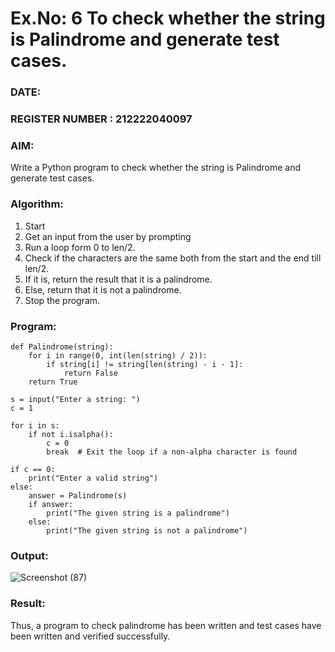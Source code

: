 # Ex.No: 6 To check whether the string is Palindrome and generate test cases.
### DATE:                                                                            
### REGISTER NUMBER : 212222040097
### AIM: 
Write a Python program to check whether the string is Palindrome and generate test cases. 
### Algorithm:
1. Start
2. Get an input from the user by prompting 
3. Run a loop form 0 to len/2.
4. Check if the characters are the same both from the start and the end till len/2. 
5. If it is, return the result that it is a palindrome.
6. Else, return that it is not a palindrome. 
7. Stop the program.
### Program:
```
def Palindrome(string):
    for i in range(0, int(len(string) / 2)):
        if string[i] != string[len(string) - i - 1]:
            return False
    return True

s = input("Enter a string: ")
c = 1

for i in s:
    if not i.isalpha():
        c = 0
        break  # Exit the loop if a non-alpha character is found

if c == 0:
    print("Enter a valid string")
else:
    answer = Palindrome(s)
    if answer:
        print("The given string is a palindrome")
    else:
        print("The given string is not a palindrome")
```
### Output:

![Screenshot (87)](https://github.com/user-attachments/assets/4d40e2fd-9d07-4020-a52a-2bdafc502ee5)

### Result:
Thus, a program to check palindrome has been written and test cases have been written and verified successfully.
